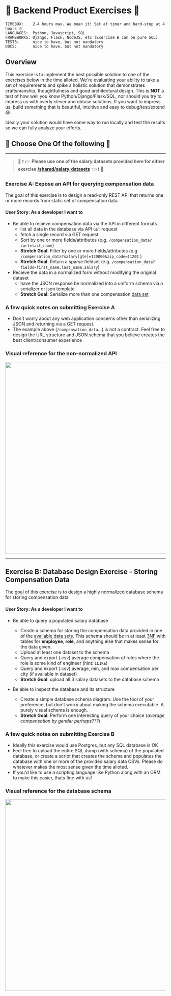 # 🤖 Backend Product Exercises 🤖

```
TIMEBOX:    2-4 hours max. We mean it! Set at timer and hard-stop at 4 hours ⏱
LANGUAGES:  Python, Javascript, SQL
FRAMEWORKS: Django, Flask, NodeJS, etc (Exercise B can be pure SQL)
TESTS:      nice to have, but not mandatory
DOCS:       nice to have, but not mandatory
```

## Overview

This exercise is to implement the best possible solution to one of the exercises below in the time alloted. We're evaluating your ability to take a set of requirements and spike a holistic solution that demonstrates craftsmanship, thoughtfulness and good architectural design. This is **NOT** a test of how well you know Python/Django/Flask/SQL, nor should you try to impress us with overly clever and obtuse solutions. If you want to impress us, build something that is beautiful, intuitive and easy to debug/test/extend :smiley: .

Ideally your solution would have some way to run locally and test the results so we can fully analyze your efforts.

## 🤠 Choose **One** Of the following 🤠 

---

> :rotating_light: :exclamation: :point_right: **Please use one of the salary datasets provided here for either exercise [/shared/salary_datasets](https://github.com/Enernite/hiring/tree/main/02-home-exercises/shared/salary_datasets/)** :point_left: :exclamation: :rotating_light:

### Exercise A: Expose an API for querying compensation data

The goal of this exercise is to design a read-only REST API that returns one or more records from static set of compensation data.

#### User Story: As a developer I want to

* Be able to recieve compensation data via the API in different formats
  * list all data in the database via API `GET` request
  * fetch a single record via GET request
  * Sort by one or more fields/attributes (e.g. `/compensation_data?sort=last_name`)
  * **Stretch Goal**: Filter by one or more fields/attributes (e.g. `/compensation_data?salary[gte]=120000&zip_code=11201` )
  * **Stretch Goal**: Return a sparse fieldset (e.g. `/compensation_data?fields=first_name,last_name,salary`)
* Recieve the data in a normalized form without modifying the original dataset
  * have the JSON response be normalized into a uniform schema via a serializer or json template
  * **Stretch Goal**: Serialize more than one compensation [data set](https://github.com/Enernite/hiring/tree/main/02-home-exercises/shared/salary_datasets/)

### A few quick notes on submitting Exercise A

* Don't worry about any web application concerns other than serializing JSON and returning via a GET request.
* The example above (`/compensation_data`...) is not a contract. Feel free to design the URL structure and JSON schema that you believe creates the best client/consumer experience

### Visual reference for the non-normalized API

<p align="center">
  <img align="center" height="600" src="https://user-images.githubusercontent.com/76901467/143889602-d79c8001-02d5-4eff-8cbc-3ef678d8ee30.png">
</p>

---

## Exercise B: Database Design Exercise - Storing Compensation Data

The goal of this exercise is to design a highly normalized database schema for storing compensation data

#### User Story: As a developer I want to
* Be able to query a populated salary database
  * Create a schema for storing the compensation data provided in one of the [available data sets](https://github.com/Enernite/hiring/tree/main/02-home-exercises/shared/salary_datasets/). This schema should be in at least [3NF](https://en.wikipedia.org/wiki/Third_normal_form) with tables for **employee**, **role**, and anything else that makes sense for the data given.
  * Upload at least one dataset to the schema
  * Query and export (.csv) average compensation of roles where the role is some kind of engineer (hint: `ILIKE`)
  * Query and export (.csv) average, min, and max compensation per city (if available in dataset)
  * **Stretch Goal**: upload all 3 salary datasets to the database schema

* Be able to inspect the database and its structure
  * Create a simple database schema diagram. Use the tool of your preference, but don't worry about making the schema executable. A purely visual schema is enough.
  * **Stretch Goal**: Perform one interesting query of your choice (*average compensation by gender perhaps???*)

### A few quick notes on submitting Exercise B

* Ideally this exercise would use Postgres, but any SQL database is OK
* Feel free to upload the entire SQL dump (with schema) of the populated database, or create a script that creates the schema and populates the database with one or more of the provided salary data CSVs. Please do whatever makes the most sense given the time alloted.
* If you'd like to use a scripting language like Python along with an ORM to make this easier, thats fine with us!

### Visual reference for the database schema

<p align="center">
  <img align="center" height="600" src="https://www.holistics.io/blog/content/images/2018/08/dbdiagram.io---diagram-only.png">
</p>
